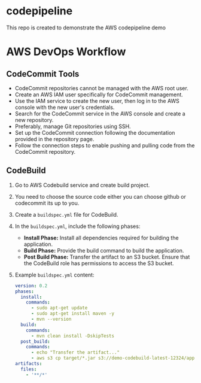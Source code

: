 # codepipeline
This repo is created to demonstrate the AWS codepipeline demo


# AWS DevOps Workflow

## CodeCommit Tools

- CodeCommit repositories cannot be managed with the AWS root user.
- Create an AWS IAM user specifically for CodeCommit management.
- Use the IAM service to create the new user, then log in to the AWS console with the new user's credentials.
- Search for the CodeCommit service in the AWS console and create a new repository.
- Preferably, manage Git repositories using SSH.
- Set up the CodeCommit connection following the documentation provided in the repository page.
- Follow the connection steps to enable pushing and pulling code from the CodeCommit repository.

## CodeBuild

1. Go to AWS Codebuild service and create build project.
2. You need to choose the source code either you can choose github or codecommit its up to you.
3. Create a `buildspec.yml` file for CodeBuild.
4. In the `buildspec.yml`, include the following phases:
   - **Install Phase:** Install all dependencies required for building the application.
   - **Build Phase:** Provide the build command to build the application.
   - **Post Build Phase:** Transfer the artifact to an S3 bucket. Ensure that the CodeBuild role has permissions to access the S3 bucket.
5. Example `buildspec.yml` content:

   ```yaml
   version: 0.2
   phases:
     install:
       commands:
         - sudo apt-get update
         - sudo apt-get install maven -y
         - mvn --version
     build:
       commands:
         - mvn clean install -DskipTests
     post_build:
       commands:
         - echo "Transfer the artifact..."
         - aws s3 cp target/*.jar s3://demo-codebuild-latest-12324/app.jar
   artifacts:
     files:
       - '**/*'
